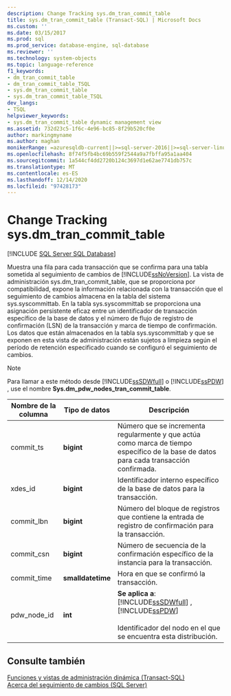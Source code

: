 ```yaml
---
description: Change Tracking sys.dm_tran_commit_table
title: sys.dm_tran_commit_table (Transact-SQL) | Microsoft Docs
ms.custom: ''
ms.date: 03/15/2017
ms.prod: sql
ms.prod_service: database-engine, sql-database
ms.reviewer: ''
ms.technology: system-objects
ms.topic: language-reference
f1_keywords:
- dm_tran_commit_table
- dm_tran_commit_table_TSQL
- sys.dm_tran_commit_table
- sys.dm_tran_commit_table_TSQL
dev_langs:
- TSQL
helpviewer_keywords:
- sys.dm_tran_commit_table dynamic management view
ms.assetid: 732d23c5-1f6c-4e96-bc85-8f29b520cf0e
author: markingmyname
ms.author: maghan
monikerRange: =azuresqldb-current||>=sql-server-2016||>=sql-server-linux-2017||=azuresqldb-mi-current
ms.openlocfilehash: 8f74f5fb4bc69b559f2544a9a7fbffa95a1aa404
ms.sourcegitcommit: 1a544cf4dd2720b124c3697d1e62ae7741db757c
ms.translationtype: MT
ms.contentlocale: es-ES
ms.lasthandoff: 12/14/2020
ms.locfileid: "97428173"
---
```

# <a name="change-tracking---sysdm_tran_commit_table"></a>Change Tracking sys.dm_tran_commit_table
[!INCLUDE [SQL Server SQL Database](../../includes/applies-to-version/sql-asdb.md)]

  Muestra una fila para cada transacción que se confirma para una tabla sometida al seguimiento de cambios de [!INCLUDE[ssNoVersion](../../includes/ssnoversion-md.md)]. La vista de administración sys.dm_tran_commit_table, que se proporciona por compatibilidad, expone la información relacionada con la transacción que el seguimiento de cambios almacena en la tabla del sistema sys.syscommittab. En la tabla sys.syscommittab se proporciona una asignación persistente eficaz entre un identificador de transacción específico de la base de datos y el número de flujo de registro de confirmación (LSN) de la transacción y marca de tiempo de confirmación. Los datos que están almacenados en la tabla sys.syscommittab y que se exponen en esta vista de administración están sujetos a limpieza según el período de retención especificado cuando se configuró el seguimiento de cambios.  
  
> [!NOTE]  
>  Para llamar a este método desde [!INCLUDE[ssSDWfull](../../includes/sssdwfull-md.md)] o [!INCLUDE[ssPDW](../../includes/sspdw-md.md)] , use el nombre **Sys.dm_pdw_nodes_tran_commit_table**.  
  
|Nombre de la columna|Tipo de datos|Descripción|  
|-----------------|---------------|-----------------|  
|commit_ts|**bigint**|Número que se incrementa regularmente y que actúa como marca de tiempo específico de la base de datos para cada transacción confirmada.|  
|xdes_id|**bigint**|Identificador interno específico de la base de datos para la transacción.|  
|commit_lbn|**bigint**|Número del bloque de registros que contiene la entrada de registro de confirmación para la transacción.|  
|commit_csn|**bigint**|Número de secuencia de la confirmación específico de la instancia para la transacción.|  
|commit_time|**smalldatetime**|Hora en que se confirmó la transacción.|  
|pdw_node_id|**int**|**Se aplica a**: [!INCLUDE[ssSDWfull](../../includes/sssdwfull-md.md)] , [!INCLUDE[ssPDW](../../includes/sspdw-md.md)]<br /><br /> Identificador del nodo en el que se encuentra esta distribución.|  
  
## <a name="see-also"></a>Consulte también  
 [Funciones y vistas de administración dinámica &#40;Transact-SQL&#41;](~/relational-databases/system-dynamic-management-views/system-dynamic-management-views.md)   
 [Acerca del seguimiento de cambios &#40;SQL Server&#41;](../../relational-databases/track-changes/about-change-tracking-sql-server.md)  
  
  


